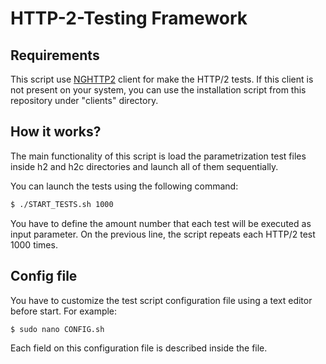 # HTTP-2-Testing Framework

## Requirements
This script use [NGHTTP2](http://www.nghttp2.org) client for make the HTTP/2 tests. If this client is not present on your system, you can use the installation script from this repository under "clients" directory.


## How it works?

The main functionality of this script is load the parametrization test files inside h2 and h2c directories and launch all of them sequentially. 

You can launch the tests using the following command:

```sh
$ ./START_TESTS.sh 1000
```

You have to define the amount number that each test will be executed as input parameter. On the previous line, the script repeats each HTTP/2 test 1000 times.


## Config file
You have to customize the test script configuration file using a text editor before start. For example:

```sh
$ sudo nano CONFIG.sh
```

Each field on this configuration file is described inside the file. 
